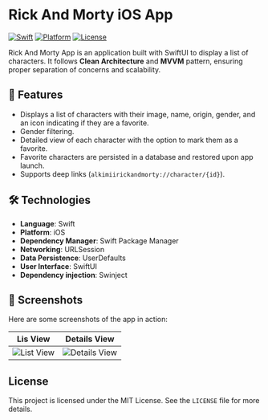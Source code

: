 # Rick And Morty iOS App

[![Swift](https://img.shields.io/badge/Swift-5.0-orange.svg)](https://swift.org)
[![Platform](https://img.shields.io/badge/Platform-iOS-lightgrey.svg)](https://developer.apple.com/ios/)
[![License](https://img.shields.io/badge/License-MIT-blue.svg)](https://opensource.org/licenses/MIT)


Rick And Morty App is an application built with SwiftUI to display a list of characters. It follows **Clean Architecture** and **MVVM** pattern, ensuring proper separation of concerns and scalability.


## 🚀 Features

- Displays a list of characters with their image, name, origin, gender, and an icon indicating if they are a favorite.
- Gender filtering.
- Detailed view of each character with the option to mark them as a favorite.
- Favorite characters are persisted in a database and restored upon app launch.
- Supports deep links (`alkimiirickandmorty://character/{id}`).

## 🛠️ Technologies

- **Language**: Swift
- **Platform**: iOS
- **Dependency Manager**: Swift Package Manager
- **Networking**: URLSession
- **Data Persistence**: UserDefaults
- **User Interface**: SwiftUI
- **Dependency injection**: Swinject

## 📱 Screenshots

Here are some screenshots of the app in action:

| Lis View                             | Details View                           
|--------------------------------------|---------------------------------------|
| ![List View](https://github.com/user-attachments/assets/bd60111b-b55c-4bc3-848b-80e3c0a53045) | ![Details View](https://github.com/user-attachments/assets/b788f8a9-8198-41af-83ba-2c3698fee440) |


## License

This project is licensed under the MIT License. See the `LICENSE` file for more details.
